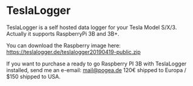 # TeslaLogger

TeslaLogger is a self hosted data logger for your Tesla Model S/X/3. Actually it supports RaspberryPi 3B and 3B+.

You can download the Raspberry image here: https://teslalogger.de/teslalogger20190419-public.zip

If you want to purchase a ready to go Raspberry PI 3B with TeslaLogger installed, send me an e-email: mail@pogea.de
120€ shipped to Europa / $150 shipped to USA.


